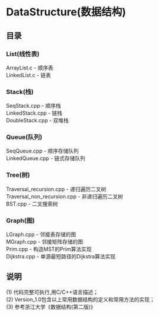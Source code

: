 # DataStructure(数据结构)
## 目录
### List(线性表)
ArrayList.c - 顺序表<br>
LinkedList.c - 链表<br>
### Stack(栈)
SeqStack.cpp - 顺序栈<br>
LinkedStack.cpp - 链栈<br>
DoubleStack.cpp - 双堆栈<br>
### Queue(队列)
SeqQueue.cpp - 顺序存储队列<br>
LinkedQueue.cpp - 链式存储队列<br>
### Tree(树)
Traversal_recursion.cpp - 递归遍历二叉树<br>
Traversal_non_recursion.cpp - 非递归遍历二叉树<br>
BST.cpp - 二叉搜索树<br>
### Graph(图)
LGraph.cpp - 邻接表存储的图<br>
MGraph.cpp - 邻接矩阵存储的图<br>
Prim.cpp - 构造MST的Prim算法实现<br>
Dijkstra.cpp - 单源最短路径的Dijkstra算法实现<br>

## 说明
(1) 代码完整可执行,用C/C++语言描述；<br>
(2) Version_1.0包含以上常用数据结构的定义和常用方法的实现；<br>
(3) 参考浙江大学《数据结构(第二版)》<br>
